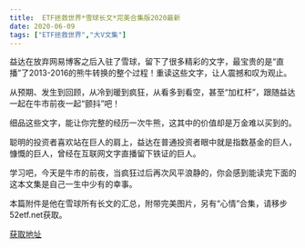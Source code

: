 ```yaml
---
title:  ETF拯救世界*雪球长文*完美合集版2020最新
date: 2020-06-09
tags: ["ETF拯救世界","大V文集"]
---
```


益达在放弃网易博客之后入驻了雪球，留下了很多精彩的文字，最宝贵的是“直播”了2013-2016的熊牛转换的整个过程！重读这些文字，让人震撼和叹为观止。

从预期、发生到回顾，从冷到暖到疯狂，从看多到看空，甚至“加杠杆”，跟随益达一起在牛市前夜一起“颤抖”吧！

细品这些文字，能让你完整的经历一次牛熊，这其中的价值却是万金难以买到的。

聪明的投资者喜欢站在巨人的肩上，益达在普通投资者眼中就是指数基金的巨人，慷慨的巨人，曾经在互联网文字直播留下铁证的巨人。

学习吧，今天是牛市的前夜，当疯狂过后再次风平浪静的，你会感到能读完下面的这本文集是自己一生中少有的幸事。

本篇附件是他在雪球所有长文的汇总，附带完美图片，另有“心情”合集，请移步52etf.net获取。

[获取地址](http://52etf.oss-cn-beijing.aliyuncs.com/52etf/books/ETF%E6%8B%AF%E6%95%91%E4%B8%96%E7%95%8C%E9%9B%AA%E7%90%83%E5%8E%86%E5%8F%B2%E6%96%87%E7%AB%A0_by%E5%85%AC%E4%BC%97%E5%8F%B7@%E7%BB%93%E4%B8%B9%E8%AE%B0%E4%BA%8B%E6%9C%AC%E5%84%BF.pdf)



